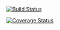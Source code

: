 [![Build Status](https://app.travis-ci.com/jgoldbas/swe1-app.svg?branch=master)](https://app.travis-ci.com/jgoldbas/swe1-app)

[![Coverage Status](https://coveralls.io/repos/github/TheKevJames/coveralls-python/badge.svg?branch=master)](https://coveralls.io/github/TheKevJames/coveralls-python?branch=master)